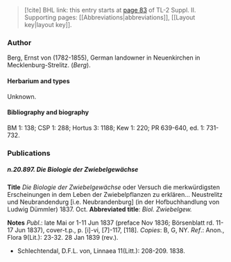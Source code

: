 > [!cite] BHL link: this entry starts at [page 83](https://www.biodiversitylibrary.org/item/103859#page/93/mode/1up) of TL-2 Suppl. II.
> Supporting pages: [[Abbreviations|abbreviations]], [[Layout key|layout key]].

### Author

Berg, Ernst von (1782-1855), German landowner in Neuenkirchen in Mecklenburg-Strelitz. (*Berg*).

#### Herbarium and types

Unknown.

#### Bibliography and biography

BM 1: 138; CSP 1: 288; Hortus 3: 1188; Kew 1: 220; PR 639-640, ed. 1: 731-732.

### Publications

##### n.20.897. Die Biologie der Zwiebelgewächse

**Title**
*Die Biologie der Zwiebelgewächse* oder Versuch die merkwürdigsten Erscheinungen in dem Leben der Zwiebelpflanzen zu erklären... Neustrelitz und Neubrandendurg \[i.e. Neubrandenburg\] (in der Hofbuchhandlung von Ludwig Dümmler) 1837. Oct.
**Abbreviated title**: *Biol. Zwiebelgew.*

**Notes**
*Publ*.: late Mai or 1-11 Jun 1837 (preface Nov 1836; Börsenblatt rd. 11-17 Jun 1837), cover-t.p., p. \[i\]-vi, \[7\]-117, \[118\]. *Copies*: B, G, NY.
*Ref*.: Anon., Flora 9(Lit.): 23-32. 28 Jan 1839 (rev.).
- Schlechtendal, D.F.L. von, Linnaea 11(Litt.): 208-209. 1838.

